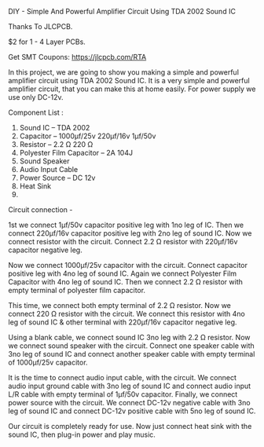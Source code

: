 DIY - Simple And Powerful Amplifier Circuit Using TDA 2002 Sound IC

Thanks To JLCPCB.

$2 for 1 - 4 Layer PCBs.

Get SMT Coupons: https://jlcpcb.com/RTA



In this project, we are going to show you making a simple and powerful amplifier circuit using TDA 2002 Sound IC. It is a very simple and powerful amplifier circuit, that you can make this at home easily. For power supply we use only DC-12v.


Component List :

1. Sound IC – TDA 2002
2. Capacitor –  1000µf/25v
                 220µf/16v
                   1µf/50v
3. Resistor – 2.2 Ω
              220 Ω
4. Polyester Film Capacitor – 2A 104J
5. Sound Speaker
6. Audio Input Cable
7. Power Source – DC 12v
8. Heat Sink
9. 

Circuit  connection  -  

1st we connect 1µf/50v capacitor positive leg with 1no leg of IC. Then we connect 220µf/16v capacitor positive leg with 2no leg of sound IC. Now we connect resistor with the circuit. Connect 2.2 Ω resistor with 220µf/16v capacitor negative leg.


Now we connect 1000µf/25v capacitor with the circuit. Connect capacitor positive leg with 4no leg of sound IC. Again we connect Polyester Film Capacitor with 4no leg of sound IC. Then we connect 2.2 Ω resistor with empty terminal of polyester film capacitor. 

This time, we connect both empty terminal of 2.2 Ω resistor. Now we connect 220 Ω resistor with the circuit. We connect this resistor with 4no leg of sound IC & other terminal with 220µf/16v capacitor negative leg.

Using a blank cable, we connect sound IC 3no leg with 2.2 Ω resistor. Now we connect sound speaker with the circuit. Connect one speaker cable with 3no leg of sound IC  and connect another speaker cable with empty terminal  of 1000µf/25v capacitor.

It is the time to connect audio input cable, with the circuit. We connect audio input ground cable with 3no leg of sound IC and connect audio input L/R cable with empty terminal of 1µf/50v capacitor.
Finally, we connect power source with the circuit. We connect DC-12v negative cable with 3no leg of sound IC  and connect DC-12v positive cable with 5no leg of sound IC.

Our circuit is completely ready for use. Now just connect heat sink with the sound IC, then plug-in power and play music.

